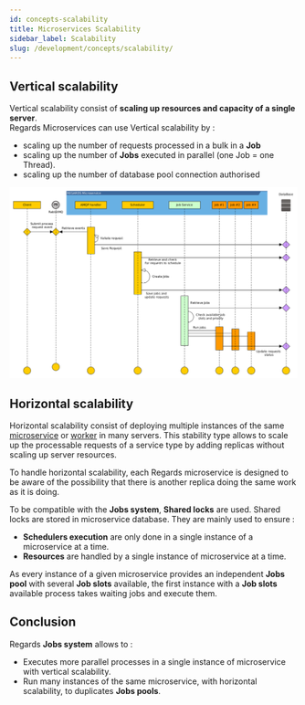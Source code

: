 ```yaml
---
id: concepts-scalability
title: Microservices Scalability
sidebar_label: Scalability
slug: /development/concepts/scalability/
---
```


## Vertical scalability

Vertical scalability consist of **scaling up resources and capacity of a single server**.  
Regards Microservices can use Vertical scalability by :

- scaling up the number of requests processed in a bulk in a **Job**
- scaling up the number of **Jobs** executed in parallel (one Job = one Thread).
- scaling up the number of database pool connection authorised

![](requests_to_job_workflow.png)

## Horizontal scalability

Horizontal scalability consist of deploying multiple instances of the same [microservice](./02-microservices.md)
or [worker](./08-workers.md) in many servers. This stability type
allows to scale up the processable requests of a service type by adding replicas without scaling up server resources.

To handle horizontal scalability, each Regards microservice is designed to be aware of the possibility that there is
another replica doing the same work as it is doing.

To be compatible with the **Jobs system**, **Shared locks** are used. Shared locks are stored in microservice database.
They are mainly used to ensure :

- **Schedulers execution** are only done in a single instance of a microservice at a time.
- **Resources** are handled by a single instance of microservice at a time.

As every instance of a given microservice provides an independent **Jobs pool** with several **Job slots** available,
the first instance with a **Job slots** available process takes waiting jobs and execute them.

## Conclusion

Regards **Jobs system** allows to :

- Executes more parallel processes in a single instance of microservice with vertical scalability.
- Run many instances of the same microservice, with horizontal scalability, to duplicates **Jobs pools**.